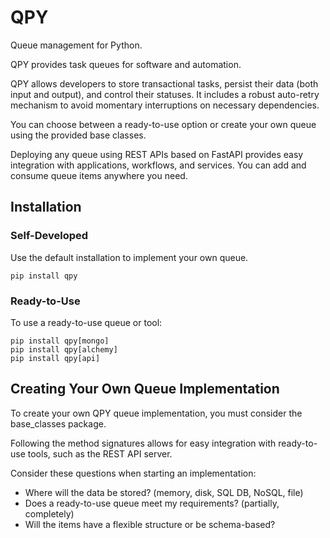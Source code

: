 # QPY
Queue management for Python.

QPY provides task queues for software and automation.

QPY allows developers to store transactional tasks, persist their data (both input and output), and control their statuses. It includes a robust auto-retry mechanism to avoid momentary interruptions on necessary dependencies.

You can choose between a ready-to-use option or create your own queue using the provided base classes.

Deploying any queue using REST APIs based on FastAPI provides easy integration with applications, workflows, and services. You can add and consume queue items anywhere you need.

## Installation
### Self-Developed
Use the default installation to implement your own queue.

```
pip install qpy
```

### Ready-to-Use
To use a ready-to-use queue or tool:

```
pip install qpy[mongo]
pip install qpy[alchemy]
pip install qpy[api]
```

## Creating Your Own Queue Implementation
To create your own QPY queue implementation, you must consider the base_classes package.

Following the method signatures allows for easy integration with ready-to-use tools, such as the REST API server.

Consider these questions when starting an implementation:

* Where will the data be stored? (memory, disk, SQL DB, NoSQL, file)
* Does a ready-to-use queue meet my requirements? (partially, completely)
* Will the items have a flexible structure or be schema-based?